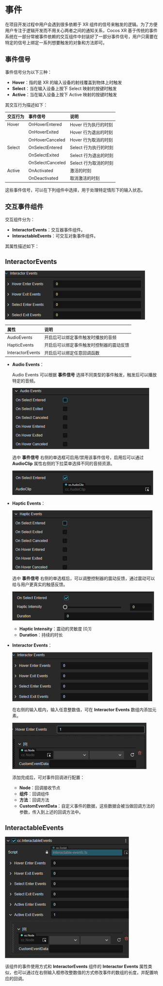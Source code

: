 # 事件

在项目开发过程中用户会遇到很多依赖于 XR 组件的信号来触发的逻辑。为了方便用户专注于逻辑开发而不用关心两者之间的通知关系，Cocos XR 基于传统的事件系统在一部分常被事件依赖的交互组件中封装好了一部分事件信号，用户只需要在特定的信号上绑定一系列想要触发的对象和方法即可。

## 事件信号

事件信号分为以下三种：

- **Hover**：指的是 XR 的输入设备的射线覆盖到物体上时触发
- **Select**：当在输入设备上按下 Select 映射的按键时触发
- **Active**：当在输入设备上按下 Active 映射的按键时触发

其交互行为描述如下：

| 交互行为 | 事件信号         | 说明                  |
| :------- | :--------------- | :-------------------- |
| Hover    | OnHoverEntered   | Hover 行为执行的时刻   |
|          | OnHoverExited    | Hover 行为退出的时刻   |
|          | OnHoverCanceled  | Hover 行为取消的时刻   |
| Select   | OnSelectEntered  | Select 行为执行的时刻  |
|          | OnSelectExited   | Select 行为退出的时刻 |
|          | OnSelectCanceled | Select 行为取消的时刻 |
| Active   | OnActivated      | 激活的时刻            |
|          | OnDeactivated    | 取消激活的时刻        |

这些事件信号，可以在下列组件中选择，用于处理特定情形下的输入状态。

## 交互事件组件

交互组件分为：

- **InteractorEvents**：交互器事件组件。
- **InteractableEvents**：可交互对象事件组件。

其属性描述如下：

## InteractorEvents

![interactor-event](events/interactor-event.png)

| 属性 | 说明 |
| :--- | :--- |
| AudioEvents      | 开启后可以绑定事件触发时播放的音频 |
| HapticEvents     | 开启后可以绑定事件触发时控制器的震动反馈  |
| InteractorEvents | 开启后可以绑定任意回调函数|

- **Audio Events**：

    Audio Events 可以根据 **事件信号** 选择不同类型的事件触发，触发后可以播放特定的音频。

     ![audio-event](events/audio-event.png)

    选中 **事件信号** 右侧的单选框可启用/禁用该事件信号，启用后可以通过 **AudioClip** 属性右侧的下拉菜单选择不同的音频资源。

     ![audio-event-enabled](events/audio-event-enabled.png)

- **Haptic Events**：

    ![haptic-event](events/haptic-event.png)

    选中 **事件信号** 右侧的单选框后，可以调整控制器的震动反馈，通过震动可以给与用户更真实的触感反馈。

    ![haptic-event-enable](events/haptic-event-enable.png)

    - **Haptic Intensity**：震动的灵敏度 [0,1]
    - **Duration**：持续的时长

- **Interactor Events**：

    ![interactor-event](events/interactor-event.png)

    在右侧的输入框内，输入任意整数值，可在 **Interactor Events** 数组内添加元素。

    ![interactor-event-enable](events/interactor-event-enable.png)

    添加完成后，可对事件回调进行配置：

    - **Node**：回调接收节点
    - **组件**：回调组件
    - **方法**：回调方法
    - **CustomEventData**：自定义事件的数据，这些数据会被当做回调方法的参数，传入到上述的回调方法中。

## InteractableEvents

![interactable-event](events/interactable-event.png)

该组件的事件使用方式和 **InteractorEvents** 组件的 **Interactor Events** 属性类似，也可以通过在右侧输入框修改整数值的方式修改事件的数组的长度，并配置响应的回调。

<!-- | 组件名称              | 事件组           | 事件触发功能                                                         |
| :-------------------- | :--------------- | :------------------------------------------------------------------- |
| cc.InteractorEvents   | AudioEvents      | 开启后可以绑定事件触发时播放的音频![](events/audio-event.png)        |
|                       | HapticEvents     | 开启后可以绑定事件触发时控制器的震动反馈![](events/haptic-event.png) |
|                       | InteractorEvents | 开启后可以绑定任意回调函数![](events/interactor-event.png)           |
| cc.InteractableEvents |                  | 开启后可以绑定任意回调函数![](events/interactable-event.png)         | -->
